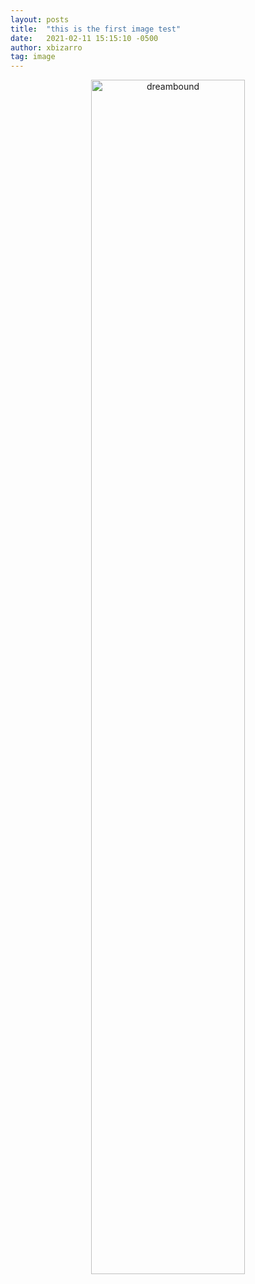 ```yaml
---
layout: posts
title:  "this is the first image test"
date:   2021-02-11 15:15:10 -0500
author: xbizarro
tag: image
---
```


<p align="center">
    <img src="{{site.baseurl}}/assets/images/Wordmark.png" alt="dreambound" width="70%"/>
</p>